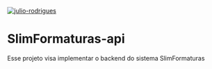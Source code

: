 [![julio-rodrigues](https://circleci.com/gh/julio-rodrigues/SlimFormaturas-api.svg?style=svg)](https://circleci.com/gh/julio-rodrigues/SlimFormaturas-api)

# SlimFormaturas-api
Esse projeto visa implementar o backend do sistema SlimFormaturas
